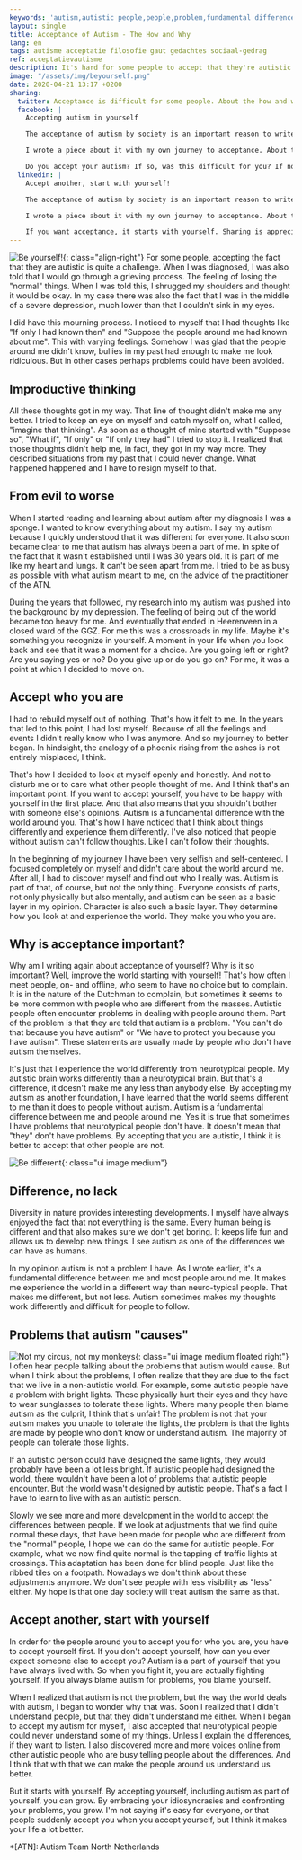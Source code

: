 ```yaml
---
keywords: 'autism,autistic people,people,problem,fundamental difference'
layout: single
title: Acceptance of Autism - The How and Why
lang: en
tags: autisme acceptatie filosofie gaut gedachtes sociaal-gedrag
ref: acceptatievautisme
description: It's hard for some people to accept that they're autistic. In this post I want to discuss the ways in which I have accepted my autism as an integral part of myself and why that is so important to me.
image: "/assets/img/beyourself.png"
date: 2020-04-21 13:17 +0200
sharing:
  twitter: Acceptance is difficult for some people. About the how and why I write in my latest blog! \#autism \#acceptance
  facebook: |
    Accepting autism in yourself

    The acceptance of autism by society is an important reason to write about it in my opinion. However, it is not the beginning. Improve the world, start with yourself! But why is this so important? What have I done to accept my autism?

    I wrote a piece about it with my own journey to acceptance. About the how and why it has been so important to me and why I think it is important to everyone.

    Do you accept your autism? If so, was this difficult for you? If not, what's stopping you?
  linkedin: |
    Accept another, start with yourself!

    The acceptance of autism by society is an important reason to write about it in my eyes. However, it is not the beginning. Improve the world, start with yourself! But why is this so important? What have I done to accept my autism and myself?

    I wrote a piece about it with my own journey to acceptance. About the how and why it has been so important for me and why I think it is important for everyone.

    If you want acceptance, it starts with yourself. Sharing is appreciated!
---
```

![Be yourself!](/assets/img/beyourself.png){: class="align-right"}
For some people, accepting the fact that they are autistic is quite a challenge. When I was diagnosed, I was also told that I would go through a grieving process. The feeling of losing the "normal" things. When I was told this, I shrugged my shoulders and thought it would be okay. In my case there was also the fact that I was in the middle of a severe depression, much lower than that I couldn't sink in my eyes.

I did have this mourning process. I noticed to myself that I had thoughts like "If only I had known then" and "Suppose the people around me had known about me". This with varying feelings. Somehow I was glad that the people around me didn't know, bullies in my past had enough to make me look ridiculous. But in other cases perhaps problems could have been avoided.

## Improductive thinking

All these thoughts got in my way. That line of thought didn't make me any better. I tried to keep an eye on myself and catch myself on, what I called, "imagine that thinking". As soon as a thought of mine started with "Suppose so", "What if", "If only" or "If only they had" I tried to stop it. I realized that those thoughts didn't help me, in fact, they got in my way more. They described situations from my past that I could never change. What happened happened and I have to resign myself to that.

## From evil to worse

When I started reading and learning about autism after my diagnosis I was a sponge. I wanted to know everything about my autism. I say my autism because I quickly understood that it was different for everyone. It also soon became clear to me that autism has always been a part of me. In spite of the fact that it wasn't established until I was 30 years old. It is part of me like my heart and lungs. It can't be seen apart from me. I tried to be as busy as possible with what autism meant to me, on the advice of the practitioner of the ATN.

During the years that followed, my research into my autism was pushed into the background by my depression. The feeling of being out of the world became too heavy for me. And eventually that ended in Heerenveen in a closed ward of the GGZ. For me this was a crossroads in my life. Maybe it's something you recognize in yourself. A moment in your life when you look back and see that it was a moment for a choice. Are you going left or right? Are you saying yes or no? Do you give up or do you go on? For me, it was a point at which I decided to move on.

## Accept who you are

I had to rebuild myself out of nothing. That's how it felt to me. In the years that led to this point, I had lost myself. Because of all the feelings and events I didn't really know who I was anymore. And so my journey to better began. In hindsight, the analogy of a phoenix rising from the ashes is not entirely misplaced, I think.

That's how I decided to look at myself openly and honestly. And not to disturb me or to care what other people thought of me. And I think that's an important point. If you want to accept yourself, you have to be happy with yourself in the first place. And that also means that you shouldn't bother with someone else's opinions. Autism is a fundamental difference with the world around you. That's how I have noticed that I think about things differently and experience them differently. I've also noticed that people without autism can't follow thoughts. Like I can't follow their thoughts.

In the beginning of my journey I have been very selfish and self-centered. I focused completely on myself and didn't care about the world around me. After all, I had to discover myself and find out who I really was. Autism is part of that, of course, but not the only thing. Everyone consists of parts, not only physically but also mentally, and autism can be seen as a basic layer in my opinion. Character is also such a basic layer. They determine how you look at and experience the world. They make you who you are.

## Why is acceptance important?

Why am I writing again about acceptance of yourself? Why is it so important? Well, improve the world starting with yourself! That's how often I meet people, on- and offline, who seem to have no choice but to complain. It is in the nature of the Dutchman to complain, but sometimes it seems to be more common with people who are different from the masses. Autistic people often encounter problems in dealing with people around them. Part of the problem is that they are told that autism is a problem. "You can't do that because you have autism" or "We have to protect you because you have autism". These statements are usually made by people who don't have autism themselves.

It's just that I experience the world differently from neurotypical people. My autistic brain works differently than a neurotypical brain. But that's a difference, it doesn't make me any less than anybody else. By accepting my autism as another foundation, I have learned that the world seems different to me than it does to people without autism. Autism is a fundamental difference between me and people around me. Yes it is true that sometimes I have problems that neurotypical people don't have. It doesn't mean that "they" don't have problems. By accepting that you are autistic, I think it is better to accept that other people are not.

![Be different](/assets/img/bediffbeequal.jpeg){: class="ui image medium"}
## Difference, no lack

Diversity in nature provides interesting developments. I myself have always enjoyed the fact that not everything is the same. Every human being is different and that also makes sure we don't get boring. It keeps life fun and allows us to develop new things. I see autism as one of the differences we can have as humans.

In my opinion autism is not a problem I have. As I wrote earlier, it's a fundamental difference between me and most people around me. It makes me experience the world in a different way than neuro-typical people. That makes me different, but not less. Autism sometimes makes my thoughts work differently and difficult for people to follow.

## Problems that autism "causes"
![Not my circus, not my monkeys](/assets/img/notmycircus.jpg){: class="ui image medium floated right"}
I often hear people talking about the problems that autism would cause. But when I think about the problems, I often realize that they are due to the fact that we live in a non-autistic world. For example, some autistic people have a problem with bright lights. These physically hurt their eyes and they have to wear sunglasses to tolerate these lights. Where many people then blame autism as the culprit, I think that's unfair! The problem is not that your autism makes you unable to tolerate the lights, the problem is that the lights are made by people who don't know or understand autism. The majority of people can tolerate those lights.

If an autistic person could have designed the same lights, they would probably have been a lot less bright. If autistic people had designed the world, there wouldn't have been a lot of problems that autistic people encounter. But the world wasn't designed by autistic people. That's a fact I have to learn to live with as an autistic person.

Slowly we see more and more development in the world to accept the differences between people. If we look at adjustments that we find quite normal these days, that have been made for people who are different from the "normal" people, I hope we can do the same for autistic people. For example, what we now find quite normal is the tapping of traffic lights at crossings. This adaptation has been done for blind people. Just like the ribbed tiles on a footpath. Nowadays we don't think about these adjustments anymore. We don't see people with less visibility as "less" either. My hope is that one day society will treat autism the same as that.

## Accept another, start with yourself

In order for the people around you to accept you for who you are, you have to accept yourself first. If you don't accept yourself, how can you ever expect someone else to accept you? Autism is a part of yourself that you have always lived with. So when you fight it, you are actually fighting yourself. If you always blame autism for problems, you blame yourself.

When I realized that autism is not the problem, but the way the world deals with autism, I began to wonder why that was. Soon I realized that I didn't understand people, but that they didn't understand me either. When I began to accept my autism for myself, I also accepted that neurotypical people could never understand some of my things. Unless I explain the differences, if they want to listen. I also discovered more and more voices online from other autistic people who are busy telling people about the differences. And I think that with that we can make the people around us understand us better.

But it starts with yourself. By accepting yourself, including autism as part of yourself, you can grow. By embracing your idiosyncrasies and confronting your problems, you grow. I'm not saying it's easy for everyone, or that people suddenly accept you when you accept yourself, but I think it makes your life a lot better.

*[ATN]: Autism Team North Netherlands
